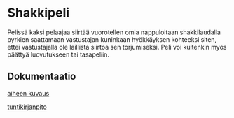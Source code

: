 # Shakkipeli

Pelissä kaksi pelaajaa siirtää vuorotellen omia nappuloitaan shakkilaudalla pyrkien saattamaan vastustajan kuninkaan hyökkäyksen kohteeksi siten, ettei vastustajalla ole laillista siirtoa sen torjumiseksi. Peli voi kuitenkin myös päättyä luovutukseen tai tasapeliin.

## Dokumentaatio

[aiheen kuvaus](dokumentaatio/aiheenKuvausJaRakenne.md)

[tuntikirjanpito](dokumentaatio/tuntikirjanpito.md)
